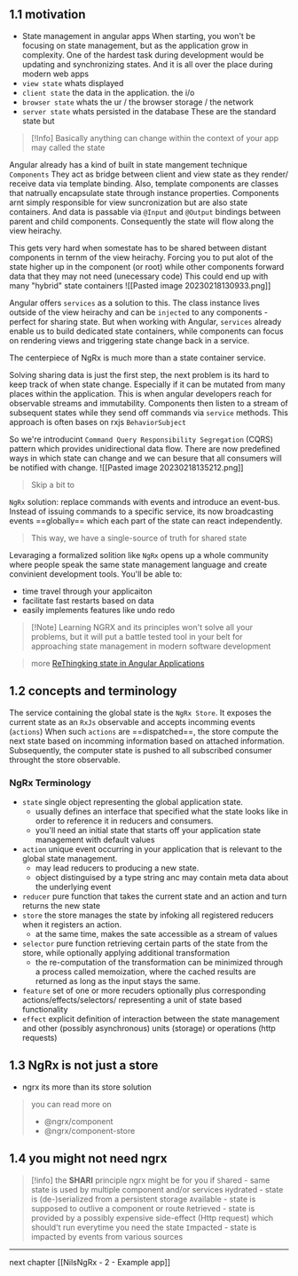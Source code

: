 
## 1.1 motivation
- State management in angular apps
When starting, you won't be focusing on state management, but as the application grow in complexity.
One of the hardest task during development would be updating and synchronizing states. And it is all over the place during modern web apps
- `view state` whats displayed
- `client state` the data in the application. the i/o
- `browser state` whats the ur / the browser storage / the network
- `server state` whats persisted in the database
These are the standard state but
> [!Info] Basically
> anything can change within the context of your app may called the state

Angular already has a kind of built in state mangement technique `Components`
They act as bridge between client and view state as they render/ receive data via template binding.
Also, template components are classes that natrually encapsulate state through instance properties.
Components arnt simply responsible for view suncronization but are also state containers.
And data is passable via `@Input` and `@Output` bindings between parent and child components. Consequently the state will flow along the view heirachy.

This gets very hard when somestate has to be shared between distant components in ternm of the view heirachy.
Forcing you to put alot of the state higher up in the component (or root) while other components forward data that they may not need (unecessary code)
This could end up with many "hybrid" state containers
![[Pasted image 20230218130933.png]]

Angular offers `services` as a solution to this. The class instance lives outside of the view heirachy and can be `injected` to any components - perfect for sharing state.
But when working with Angular, `services` already enable us to build dedicated state containers, while components can focus on rendering views and triggering state change back in a service.

The centerpiece of NgRx is much more than a state container service.

Solving sharing data is just the first step, the next problem is its hard to keep track of when state change.
Especially if it can be mutated from many places within the application.
This is when angular developers reach for observable streams and immutability.
Components then listen to a stream of subsequent states while they send off commands via `service` methods. This approach is often bases on rxjs `BehaviorSubject`

So we're introducint `Command Query Responsibility Segregation` (CQRS) pattern which provides unidirectional data flow.
There are now predefined ways in which state can change and we can besure that all consumers will be notified with change.
![[Pasted image 20230218135212.png]]

> Skip a bit to

`NgRx` solution:
replace commands with events and introduce an event-bus.
Instead of issuing commands to a specific service, its now broadcasting events ==globally== which each part of the state can react independently.

> This way, we have a single-source of truth for shared state

Levaraging a formalized solition like `NgRx` opens up a whole community where people speak the same state management language and create convinient development tools. You'll be able to:
- time travel through your applicaiton
- facilitate fast restarts based on data
- easily implements features like undo redo

> [!Note] Learning NGRX
> and its principles won't solve all your problems, but it will put a battle tested tool in your belt for approaching state management in modern software development

> more [ReThingking state in Angular Applications](https://www.youtube.com/watch?v=Azus3_CEkpw)

## 1.2 concepts and terminology
The service containing the global state is the `NgRx Store`.
It exposes the current state as an `RxJs` observable and accepts incomming events (`actions`)
When such `actions` are ==dispatched==, the store compute the next state based on incomming information based on attached information.
Subsequently, the computer state is pushed to all subscribed consumer throught the store observable.

### NgRx Terminology
- `state` single object representing the global application state.
	- usually defines an interface that specified what the state looks like in order to reference it in reducers and consumers.
	- you'll need an initial state that starts off your application state management with default values
- `action` unique event occurring in your application that is relevant to the global state management.
	- may lead reducers to producing a new state.
	- object distinguised by a type string anc may contain meta data about the underlying event
- `reducer` pure function that takes the current state and an action and turn returns the new state
- `store` the store manages the state by infoking all registered reducers when it registers an action.
	- at the same time, makes the sate accessible as a stream of values
- `selector` pure function retrieving certain parts of the state from the store, while optionally applying additional transformation
	- the re-computation of the transformation can be minimized through a process called memoization, where the cached results are returned as long as the input stays the same.
- `feature` set of one or more recuders optionally plus corresponding actions/effects/selectors/ representing a unit of state based functionality
- `effect` explicit definition of interaction between the state management and other (possibly asynchronous) units (storage) or operations (http requests)

## 1.3 NgRx is not just a store
- ngrx its more than its store solution

> you can read more on 
> - @ngrx/component
> - @ngrx/component-store

## 1.4 you might not need ngrx

> [!info] the **SHARI** principle
> ngrx might be for you if
> `S`hared - same state is used by multiple component and/or services
> `H`ydrated - state is (de-)serialized from a persistent storage
> `A`vailable - state is supposed to outlive a component or route
> `R`etrieved - state is provided by a possibly expensive side-effect (Http request) which should't run everytime you need the state
> `I`mpacted - state is impacted by events from various sources

---
next chapter [[NilsNgRx - 2 - Example app]]